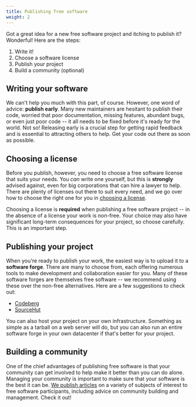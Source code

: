 ```yaml
---
title: Publishing free software
weight: 2
---
```


Got a great idea for a new free software project and itching to publish it?
Wonderful! Here are the steps:

1. Write it!
2. Choose a software license
3. Publish your project
4. Build a community (optional)

## Writing your software

We can't help you much with this part, of course. However, one word of advice:
**publish early**. Many new maintainers are hesitant to publish their code,
worried that poor documentation, missing features, abundant bugs, or even just
poor code -- it all needs to be fixed before it's ready for the world. Not so!
Releasing early is a crucial step for getting rapid feedback and is essential to
attracting others to help. Get your code out there as soon as possible.

## Choosing a license

Before you publish, however, you need to choose a free software license that
suits your needs. You *can* write one yourself, but this is **strongly** advised
against, even for big corporations that can hire a lawyer to help. There are
plenty of licenses out there to suit every need, and we go over how to choose
the right one for you in [choosing a license][0].

[0]: /learn/participate/choose-a-license/

Choosing a license is **required** when publishing a free software project -- in
the absence of a license your work is non-free. Your choice may also have
significant long-term consequences for your project, so choose carefully. This
is an important step.

## Publishing your project

When you're ready to publish your work, the easiest way is to upload it to a
**software forge**. There are many to choose from, each offering numerous tools
to make development and collaboration easier for you. Many of these software
forges are themselves free software -- we recommend using these over the
non-free alternatives. Here are a few suggestions to check out:

- [Codeberg](https://codeberg.org)
- [SourceHut](https://sourcehut.org)

You can also host your project on your own infrastructure. Something as simple
as a tarball on a web server will do, but you can also run an entire software
forge in your own datacenter if that's better for your project.

<!--

Feel free to add forges here. Criteria for inclusion:

- Reasonably feature complete and useful for hosting projects with minimal fuss
- Hosted on stable infrastructure (self-hosted forges will not be considered)
- Trustworthy and transparent maintainership
- Free software, of course

Add new hosts in alphabetical order.

-->

## Building a community

One of the chief advantages of publishing free software is that your community
can get involved to help make it better than you can do alone. Managing your
community is important to make sure that your software is the best it can be.
[We publish articles][blog] on a variety of subjects of interest to free
software participants, including advice on community building and management.
Check it out!

[blog]: /blog/
